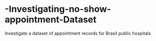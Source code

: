 # -Investigating-no-show-appointment-Dataset
Investigate a dataset of appointment records for Brasil public hospitals
